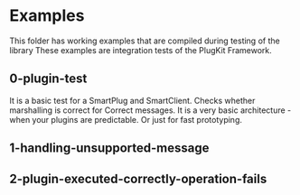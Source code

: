# Examples

This folder has working examples that are compiled during testing of the library
These examples are integration tests of the PlugKit Framework.

## 0-plugin-test
It is a basic test for a SmartPlug and SmartClient.
Checks whether marshalling is correct for Correct messages.
It is a very basic architecture - when your plugins are predictable.
Or just for fast prototyping.

## 1-handling-unsupported-message

## 2-plugin-executed-correctly-operation-fails